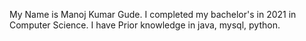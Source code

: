My Name is Manoj Kumar Gude. I completed my bachelor's in 2021 in Computer Science. I have Prior knowledge in java, mysql, python.
